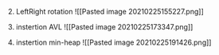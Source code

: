 


2. LeftRight rotation
![[Pasted image 20210225155227.png]]

3. instertion AVL
![[Pasted image 20210225173347.png]]

7. instertion min-heap
![[Pasted image 20210225191426.png]]

